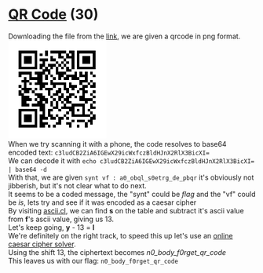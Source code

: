 # [QR Code](https://ctflearn.com/challenge/228) (30)
Downloading the file from the [link](https://mega.nz/#!eGYlFa5Z!8mbiqg3kosk93qJCP-DBxIilHH2rf7iIVY-kpwyrx-0), we are given a qrcode in png format. <br />
![qr code](img/qrcode.png) <br />
When we try scanning it with a phone, the code resolves to base64 encoded text: `c3ludCB2ZiA6IGEwX29icWxfczBldHJnX2RlX3BicXI=` <br />
We can decode it with `echo c3ludCB2ZiA6IGEwX29icWxfczBldHJnX2RlX3BicXI= | base64 -d` <br />
With that, we are given `synt vf : a0_obql_s0etrg_de_pbqr` it's obviously not jibberish, but it's not clear what to do next. <br />
It seems to be a coded message, the "synt" could be *flag* and the "vf" could be *is*, lets try and see if it was encoded as a caesar cipher <br />
By visiting [ascii.cl](https://ascii.cl), we can find **s** on the table and subtract it's ascii value from **f**'s ascii value, giving us 13. <br />
Let's keep going, **y** - 13 = **l** <br/>
We're definitely on the right track, to speed this up let's use an [online caesar cipher solver](https://dcode.fr/caesar-cipher). <br />
Using the shift 13, the ciphertext becomes *n0_body_f0rget_qr_code* <br />
This leaves us with our flag: `n0_body_f0rget_qr_code` <br />
